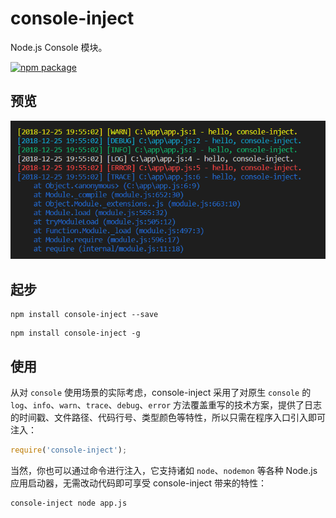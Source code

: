 # console-inject
Node.js Console 模块。

[![npm package](https://nodei.co/npm/console-inject.png?downloads=true&downloadRank=true&stars=true)](https://www.npmjs.com/package/console-inject)

## 预览
![console-inject](https://github.com/adamearthhuang/console-inject/blob/master/console-inject.png)

## 起步
```
npm install console-inject --save
```

```
npm install console-inject -g
```

## 使用
从对 `console` 使用场景的实际考虑，console-inject 采用了对原生 `console` 的 `log`、`info`、`warn`、`trace`、`debug`、`error` 方法覆盖重写的技术方案，提供了日志的时间戳、文件路径、代码行号、类型颜色等特性，所以只需在程序入口引入即可注入：

```javascript
require('console-inject');
```

当然，你也可以通过命令进行注入，它支持诸如 `node`、`nodemon` 等各种 Node.js 应用启动器，无需改动代码即可享受 console-inject 带来的特性：

```sh
console-inject node app.js
```


